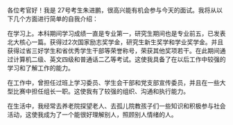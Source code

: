 各位考官好！我是 27号考生朱进鹏，很高兴能有机会参与今天的面试。我将从以下几个方面进行简单的自我介绍：

在学习上。本科期间学习成绩一直是专业第一，研究生期间也是专业前五，已发表北大核心一篇。获得过2次国家励志奖学金，研究生新生奖学和学业奖学金。并且获得过省三好学生和省优秀学生干部等荣誉称号，荣获其他奖项若干。在此期间通过计算机二级、英文四级和普通话二乙等考试。这使我具备了在以后工作中较强的学习和了解工作的能力。

在工作中，曾担任过班上学习委员、学生会干部和党支部宣传委员，并且在一些大型比赛中担任组长一职。这使我有了较强的组织、沟通和执行能力。

在生活中，我经常去养老院探望老人、去孤儿院教孩子们一些知识和积极参与社会活动，这使我成为了一个能很好理解别人，照顾别人情绪的人。
